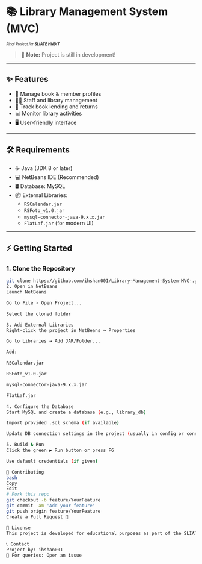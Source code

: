 # 📚 Library Management System (MVC)
<sub><sup><i>Final Project for <b>SLIATE HNDIT</b></i></sup></sub>

> 🚧 **Note:** Project is still in development!

---

## ✨ Features

- 📖 Manage book & member profiles  
- 👩‍💼 Staff and library management  
- 📝 Track book lending and returns  
- 📊 Monitor library activities  
- 🖥️ User-friendly interface  

---

## 🛠️ Requirements

- ☕ Java (JDK 8 or later)  
- 💻 NetBeans IDE (Recommended)  
- 🛢️ Database: MySQL  
- 📦 External Libraries:
  - `RSCalendar.jar`
  - `RSFoto_v1.0.jar`
  - `mysql-connector-java-9.x.x.jar`
  - `FlatLaf.jar` (for modern UI)

---

## ⚡ Getting Started

### 1. Clone the Repository

```bash
git clone https://github.com/ihshan001/Library-Management-System-MVC-.git
2. Open in NetBeans
Launch NetBeans

Go to File > Open Project...

Select the cloned folder

3. Add External Libraries
Right-click the project in NetBeans → Properties

Go to Libraries → Add JAR/Folder...

Add:

RSCalendar.jar

RSFoto_v1.0.jar

mysql-connector-java-9.x.x.jar

FlatLaf.jar

4. Configure the Database
Start MySQL and create a database (e.g., library_db)

Import provided .sql schema (if available)

Update DB connection settings in the project (usually in config or connection files)

5. Build & Run
Click the green ▶️ Run button or press F6

Use default credentials (if given)

🤝 Contributing
bash
Copy
Edit
# Fork this repo
git checkout -b feature/YourFeature
git commit -am 'Add your feature'
git push origin feature/YourFeature
Create a Pull Request 🧪

📝 License
This project is developed for educational purposes as part of the SLIATE HNDIT Final Project.

📞 Contact
Project by: ihshan001
💬 For queries: Open an issue
